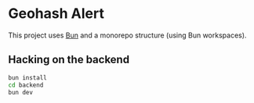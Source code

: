 # Geohash Alert

This project uses [Bun](https://bun.com) and a monorepo structure (using Bun workspaces).

## Hacking on the backend

```bash
bun install
cd backend
bun dev
```
